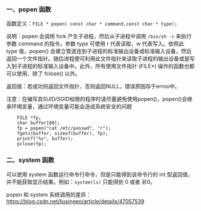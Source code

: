 ### 一、popen 函数

函数定义：`FILE * popen( const char * command,const char * type);`

说明：popen 会调用 fork 产生子进程，然后从子进程中调用 `/bin/sh -c` 来执行参数 command 的指令。参数 type 可使用 r 代表读取，w 代表写入。依照此 type 值，popen() 会建立管道连到子进程的标准输出设备或标准输入设备，然后返回一个文件指针。随后进程便可利用此文件指针来读取子进程的输出设备或是写入到子进程的标准输入设备中。此外，所有使用文件指针 (FILE*) 操作的函数也都可以使用，除了 fclose() 以外。

返回值：若成功则返回文件指针，否则返回NULL，错误原因存于errno中。

注意：在编写具SUID/SGID权限的程序时请尽量避免使用popen()，popen()会继承环境变量，通过环境变量可能会造成系统安全的问题

```
    FILE *fp;
    char buffer[80];
    fp = popen("cat /etc/passwd", "r");
    fgets(buffer, sizeof(buffer), fp);
    printf("%s", buffer);
    pclose(fp);
```

### 二、system 函数

可以使用 system 函数运行命令行命令，但是只能得到该命令行的 int 型返回值，并不能获取显示结果。例如：`system(ls)` 只能得到 0 或者 非0。

popen 和 system 系统调用的差异：https://blog.csdn.net/liuxingen/article/details/47057539

